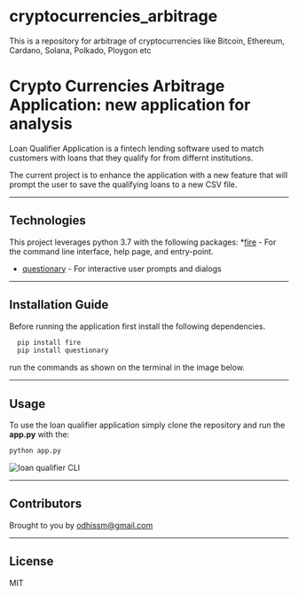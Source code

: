 # cryptocurrencies_arbitrage
This is a repository for arbitrage of cryptocurrencies like Bitcoin, Ethereum, Cardano, Solana, Polkado, Ploygon etc 


# Crypto Currencies Arbitrage Application: new application for analysis

Loan Qualifier Application is a fintech lending software used to match customers with loans that they qualify for from differnt institutions. 

The current project is to enhance the application with a new feature that will prompt the user to save the qualifying loans to a new CSV file.

---

## Technologies

This project leverages python 3.7 with the following packages:
*[fire](https://github.com/google/python-fire) - For the command line interface, help page, and entry-point.

* [questionary](https://github.com/tmbo/questionary) - For interactive user prompts and dialogs

---

## Installation Guide

Before running the application first install the following dependencies.

```python
  pip install fire
  pip install questionary
```
run the commands as shown on the terminal in the image below.


---

## Usage

To use the loan qualifier application simply clone the repository and run the **app.py** with the:

```python
python app.py 
```

![loan qualifier CLI](Images/loan-qualifier-cmd.jpg)

---

## Contributors

Brought to you by odhissm@gmail.com

---

## License

MIT